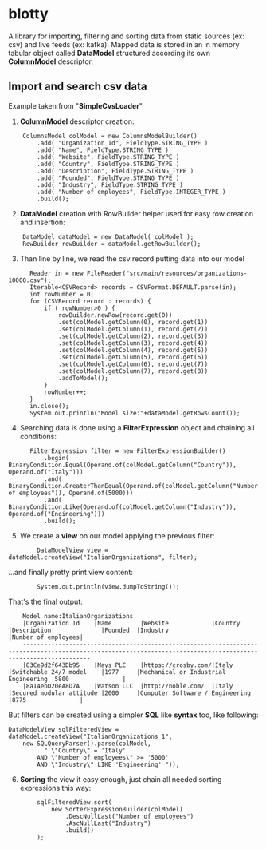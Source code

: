 
# blotty
A library for importing, filtering and sorting data from static sources (ex: csv) and live feeds (ex: kafka).
Mapped data is stored in an in memory tabular object called **DataModel** structured according its own **ColumnModel** descriptor.

## Import and search csv data
Example taken from  "**SimpleCvsLoader**"

 1. **ColumnModel** descriptor creation:
```
	ColumnsModel colModel = new ColumnsModelBuilder()
		.add( "Organization Id", FieldType.STRING_TYPE )
		.add( "Name", FieldType.STRING_TYPE )
		.add( "Website", FieldType.STRING_TYPE )
		.add( "Country", FieldType.STRING_TYPE )
		.add( "Description", FieldType.STRING_TYPE )
		.add( "Founded", FieldType.STRING_TYPE )
		.add( "Industry", FieldType.STRING_TYPE )
		.add( "Number of employees", FieldType.INTEGER_TYPE )				
		.build();	
```
 2. **DataModel** creation with RowBuilder helper used for easy row creation and insertion:
```
    DataModel dataModel = new DataModel( colModel );   
    RowBuilder rowBuilder = dataModel.getRowBuilder();
```
3. Than line by line, we read the csv record putting data into our model
  ```
		Reader in = new FileReader("src/main/resources/organizations-10000.csv");
		Iterable<CSVRecord> records = CSVFormat.DEFAULT.parse(in);
		int rowNumber = 0;
		for (CSVRecord record : records) {
			if ( rowNumber>0 ) {
				rowBuilder.newRow(record.get(0))
				.set(colModel.getColumn(0), record.get(1))
				.set(colModel.getColumn(1), record.get(2))
				.set(colModel.getColumn(2), record.get(3))
				.set(colModel.getColumn(3), record.get(4))
				.set(colModel.getColumn(4), record.get(5))
				.set(colModel.getColumn(5), record.get(6))
				.set(colModel.getColumn(6), record.get(7))
				.set(colModel.getColumn(7), record.get(8))
				.addToModel();
			}
			rowNumber++;
		}		
		in.close();
		System.out.println("Model size:"+dataModel.getRowsCount());
```

4. Searching data is done using a **FilterExpression** object and chaining all conditions: 
  ```
		FilterExpression filter = new FilterExpressionBuilder()
			.begin( BinaryCondition.Equal(Operand.of(colModel.getColumn("Country")), Operand.of("Italy"))) 
			.and( BinaryCondition.GreaterThanEqual(Operand.of(colModel.getColumn("Number of employees")), Operand.of(5000))) 
			.and( BinaryCondition.Like(Operand.of(colModel.getColumn("Industry")), Operand.of("Engineering")))
			.build();
```

5. We create a **view** on our model applying the previous filter:
```
		DataModelView view = dataModel.createView("ItalianOrganizations", filter);
```
...and finally pretty print view content:
```
		System.out.println(view.dumpToString());
```
That's the final output:
```
    Model name:ItalianOrganizations
    |Organization Id    |Name        |Website            |Country   |Description              |Founded  |Industry                             |Number of employees|
    ---------------------------------------------------------------------------------------------------------------------------------------------------------------
    |83Ce9d2f643Db95    |Mays PLC    |https://crosby.com/|Italy     |Switchable 24/7 model    |1977     |Mechanical or Industrial Engineering |5800               |
    |8a14ebD20eA8D7A    |Watson LLC  |http://noble.com/  |Italy     |Secured modular attitude |2000     |Computer Software / Engineering      |8775               |
```
But filters can be created using a simpler **SQL** like **syntax** too, like following:
```
DataModelView sqlFilteredView = dataModel.createView("ItalianOrganizations_1", 
	new SQLQueryParser().parse(colModel, 
		  " \"Country\" = 'Italy' 
		AND \"Number of employees\" >= '5000' 
		AND \"Industry\" LIKE 'Engineering' "));
```

6. **Sorting** the view it easy enough, just chain all needed sorting expressions this way:
```
		sqlFilteredView.sort(
			new SorterExpressionBuilder(colModel)
				.DescNullLast("Number of employees") 
				.AscNullLast("Industry")
				.build()	
		);
```
